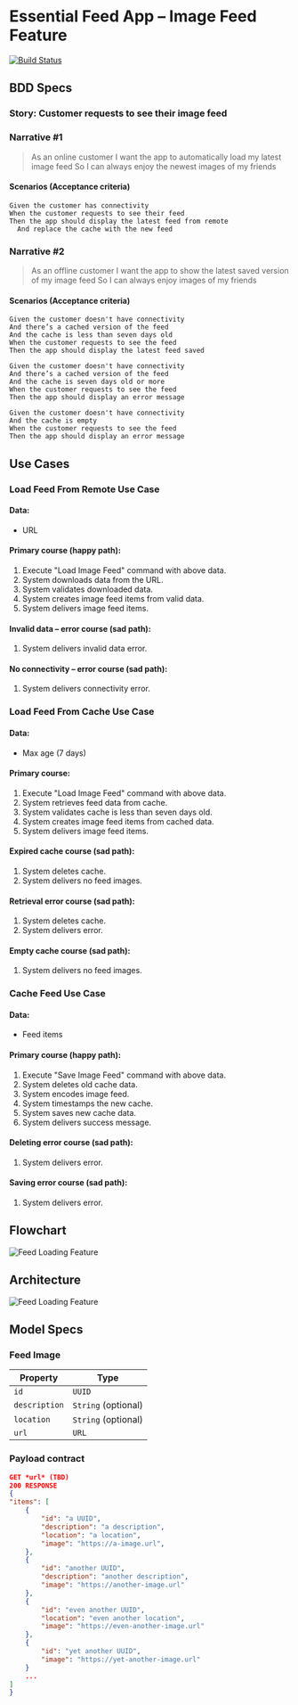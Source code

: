 # Essential Feed App – Image Feed Feature

[![Build Status](https://app.travis-ci.com/jfebrian/EssentialFeed.svg?branch=main)](https://app.travis-ci.com/jfebrian/EssentialFeed)

## BDD Specs

### Story: Customer requests to see their image feed

### Narrative #1

> As an online customer
> I want the app to automatically load my latest image feed
> So I can always enjoy the newest images of my friends

#### Scenarios (Acceptance criteria)

```gherkin
Given the customer has connectivity
When the customer requests to see their feed
Then the app should display the latest feed from remote
  And replace the cache with the new feed
```

### Narrative #2

> As an offline customer
> I want the app to show the latest saved version of my image feed
> So I can always enjoy images of my friends

#### Scenarios (Acceptance criteria)

```gherkin
Given the customer doesn't have connectivity
And there’s a cached version of the feed
And the cache is less than seven days old
When the customer requests to see the feed
Then the app should display the latest feed saved
```

```gherkin
Given the customer doesn't have connectivity
And there’s a cached version of the feed
And the cache is seven days old or more
When the customer requests to see the feed
Then the app should display an error message
```

```gherkin
Given the customer doesn't have connectivity
And the cache is empty
When the customer requests to see the feed
Then the app should display an error message
```

## Use Cases

### Load Feed From Remote  Use Case

#### Data:

- URL

#### Primary course (happy path):

1. Execute "Load Image Feed" command with above data.
2. System downloads data from the URL.
3. System validates downloaded data.
4. System creates image feed items from valid data.
5. System delivers image feed items.

#### Invalid data – error course (sad path):

1. System delivers invalid data error.

#### No connectivity – error course (sad path):

1. System delivers connectivity error.

### Load Feed From Cache Use Case

#### Data:

- Max age (7 days)

#### Primary course:

1. Execute "Load Image Feed" command with above data.
2. System retrieves feed data from cache.
3. System validates cache is less than seven days old.
4. System creates image feed items from cached data.
5. System delivers image feed items.

#### Expired cache course (sad path):

1. System deletes cache.
2. System delivers no feed images.

#### Retrieval error course (sad path):

1. System deletes cache.
2. System delivers error.

#### Empty cache course (sad path):

1. System delivers no feed images.

### Cache Feed Use Case

#### Data:

- Feed items

#### Primary course (happy path):

1. Execute "Save Image Feed" command with above data.
2. System deletes old cache data.
3. System encodes image feed.
4. System timestamps the new cache.
5. System saves new cache data.
6. System delivers success message.

#### Deleting error course (sad path):

1. System delivers error.

#### Saving error course (sad path):

1. System delivers error.

## Flowchart

![Feed Loading Feature](feed_flowchart.png)

## Architecture

![Feed Loading Feature](feed_architecture.png)

## Model Specs

### Feed Image

| Property      | Type                |
| ------------- | ------------------- |
| `id`          | `UUID`              |
| `description` | `String` (optional) |
| `location`    | `String` (optional) |
| `url`    | `URL`               |

### Payload contract

```json
GET *url* (TBD)
200 RESPONSE
{
"items": [
    {
        "id": "a UUID",
        "description": "a description",
        "location": "a location",
        "image": "https://a-image.url",
    },
    {
        "id": "another UUID",
        "description": "another description",
        "image": "https://another-image.url"
    },
    {
        "id": "even another UUID",
        "location": "even another location",
        "image": "https://even-another-image.url"
    },
    {
        "id": "yet another UUID",
        "image": "https://yet-another-image.url"
    }
    ...
]
}
```
